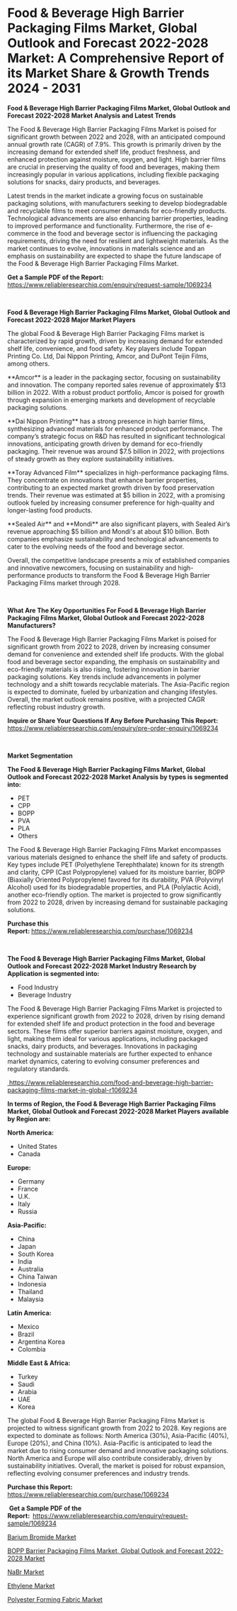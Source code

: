<p><h1>Food & Beverage High Barrier Packaging Films Market, Global Outlook and Forecast 2022-2028 Market: A Comprehensive Report of its Market Share & Growth Trends 2024 - 2031</h1></p><p><strong>Food & Beverage High Barrier Packaging Films Market, Global Outlook and Forecast 2022-2028 Market Analysis and Latest Trends</strong></p>
<p><p>The Food & Beverage High Barrier Packaging Films Market is poised for significant growth between 2022 and 2028, with an anticipated compound annual growth rate (CAGR) of 7.9%. This growth is primarily driven by the increasing demand for extended shelf life, product freshness, and enhanced protection against moisture, oxygen, and light. High barrier films are crucial in preserving the quality of food and beverages, making them increasingly popular in various applications, including flexible packaging solutions for snacks, dairy products, and beverages.</p><p>Latest trends in the market indicate a growing focus on sustainable packaging solutions, with manufacturers seeking to develop biodegradable and recyclable films to meet consumer demands for eco-friendly products. Technological advancements are also enhancing barrier properties, leading to improved performance and functionality. Furthermore, the rise of e-commerce in the food and beverage sector is influencing the packaging requirements, driving the need for resilient and lightweight materials. As the market continues to evolve, innovations in materials science and an emphasis on sustainability are expected to shape the future landscape of the Food & Beverage High Barrier Packaging Films Market.</p></p>
<p><strong>Get a Sample PDF of the Report:&nbsp;</strong> <a href="https://www.reliableresearchiq.com/enquiry/request-sample/1069234">https://www.reliableresearchiq.com/enquiry/request-sample/1069234</a></p>
<p>&nbsp;</p>
<p><strong>Food & Beverage High Barrier Packaging Films Market, Global Outlook and Forecast 2022-2028 Major Market Players</strong></p>
<p><p>The global Food & Beverage High Barrier Packaging Films market is characterized by rapid growth, driven by increasing demand for extended shelf life, convenience, and food safety. Key players include Toppan Printing Co. Ltd, Dai Nippon Printing, Amcor, and DuPont Teijin Films, among others. </p><p>**Amcor** is a leader in the packaging sector, focusing on sustainability and innovation. The company reported sales revenue of approximately $13 billion in 2022. With a robust product portfolio, Amcor is poised for growth through expansion in emerging markets and development of recyclable packaging solutions.</p><p>**Dai Nippon Printing** has a strong presence in high barrier films, synthesizing advanced materials for enhanced product performance. The company’s strategic focus on R&D has resulted in significant technological innovations, anticipating growth driven by demand for eco-friendly packaging. Their revenue was around $7.5 billion in 2022, with projections of steady growth as they explore sustainability initiatives.</p><p>**Toray Advanced Film** specializes in high-performance packaging films. They concentrate on innovations that enhance barrier properties, contributing to an expected market growth driven by food preservation trends. Their revenue was estimated at $5 billion in 2022, with a promising outlook fueled by increasing consumer preference for high-quality and longer-lasting food products.</p><p>**Sealed Air** and **Mondi** are also significant players, with Sealed Air’s revenue approaching $5 billion and Mondi's at about $10 billion. Both companies emphasize sustainability and technological advancements to cater to the evolving needs of the food and beverage sector.</p><p>Overall, the competitive landscape presents a mix of established companies and innovative newcomers, focusing on sustainability and high-performance products to transform the Food & Beverage High Barrier Packaging Films market through 2028.</p></p>
<p>&nbsp;</p>
<p><strong>What Are The Key Opportunities For Food & Beverage High Barrier Packaging Films Market, Global Outlook and Forecast 2022-2028 Manufacturers?</strong></p>
<p><p>The Food & Beverage High Barrier Packaging Films Market is poised for significant growth from 2022 to 2028, driven by increasing consumer demand for convenience and extended shelf life products. With the global food and beverage sector expanding, the emphasis on sustainability and eco-friendly materials is also rising, fostering innovation in barrier packaging solutions. Key trends include advancements in polymer technology and a shift towards recyclable materials. The Asia-Pacific region is expected to dominate, fueled by urbanization and changing lifestyles. Overall, the market outlook remains positive, with a projected CAGR reflecting robust industry growth.</p></p>
<p><strong>Inquire or Share Your Questions If Any Before Purchasing This Report:</strong> <a href="https://www.reliableresearchiq.com/enquiry/pre-order-enquiry/1069234">https://www.reliableresearchiq.com/enquiry/pre-order-enquiry/1069234</a></p>
<p>&nbsp;</p>
<p><strong>Market Segmentation</strong></p>
<p><strong>The Food & Beverage High Barrier Packaging Films Market, Global Outlook and Forecast 2022-2028 Market Analysis by types is segmented into:</strong></p>
<p><ul><li>PET</li><li>CPP</li><li>BOPP</li><li>PVA</li><li>PLA</li><li>Others</li></ul></p>
<p><p>The Food & Beverage High Barrier Packaging Films Market encompasses various materials designed to enhance the shelf life and safety of products. Key types include PET (Polyethylene Terephthalate) known for its strength and clarity, CPP (Cast Polypropylene) valued for its moisture barrier, BOPP (Biaxially Oriented Polypropylene) favored for its durability, PVA (Polyvinyl Alcohol) used for its biodegradable properties, and PLA (Polylactic Acid), another eco-friendly option. The market is projected to grow significantly from 2022 to 2028, driven by increasing demand for sustainable packaging solutions.</p></p>
<p><strong>Purchase this Report:&nbsp;</strong><a href="https://www.reliableresearchiq.com/purchase/1069234">https://www.reliableresearchiq.com/purchase/1069234</a></p>
<p>&nbsp;</p>
<p><strong>The Food & Beverage High Barrier Packaging Films Market, Global Outlook and Forecast 2022-2028 Market Industry Research by Application is segmented into:</strong></p>
<p><ul><li>Food Industry</li><li>Beverage Industry</li></ul></p>
<p><p>The Food & Beverage High Barrier Packaging Films Market is projected to experience significant growth from 2022 to 2028, driven by rising demand for extended shelf life and product protection in the food and beverage sectors. These films offer superior barriers against moisture, oxygen, and light, making them ideal for various applications, including packaged snacks, dairy products, and beverages. Innovations in packaging technology and sustainable materials are further expected to enhance market dynamics, catering to evolving consumer preferences and regulatory standards.</p></p>
<p><a href="https://www.reliableresearchiq.com/food-and-beverage-high-barrier-packaging-films-market-in-global-r1069234">&nbsp;https://www.reliableresearchiq.com/food-and-beverage-high-barrier-packaging-films-market-in-global-r1069234</a></p>
<p><strong>In terms of Region, the Food & Beverage High Barrier Packaging Films Market, Global Outlook and Forecast 2022-2028 Market Players available by Region are:</strong></p>
<p>
    <p> <strong> North America: </strong>
        <ul>
            <li>United States</li>
            <li>Canada</li>
        </ul>
        </p> 
    <p> <strong> Europe: </strong>
        <ul>
            <li>Germany</li>
            <li>France</li>
            <li>U.K.</li>
            <li>Italy</li>
            <li>Russia</li>
        </ul>
        </p> 
    <p> <strong> Asia-Pacific: </strong>
        <ul>
            <li>China</li>
            <li>Japan</li>
            <li>South Korea</li>
            <li>India</li>
            <li>Australia</li>
            <li>China Taiwan</li>
            <li>Indonesia</li>
            <li>Thailand</li>
            <li>Malaysia</li>
        </ul>
        </p> 
    <p> <strong> Latin America: </strong>
        <ul>
            <li>Mexico</li>
            <li>Brazil</li>
            <li>Argentina Korea</li>
            <li>Colombia</li>
        </ul>
        </p> 
    <p> <strong> Middle East & Africa: </strong>
        <ul>
            <li>Turkey</li>
            <li>Saudi</li>
            <li>Arabia</li>
            <li>UAE</li>
            <li>Korea</li>
        </ul>
    </p>
    </p>
<p><p>The global Food & Beverage High Barrier Packaging Films Market is projected to witness significant growth from 2022 to 2028. Key regions are expected to dominate as follows: North America (30%), Asia-Pacific (40%), Europe (20%), and China (10%). Asia-Pacific is anticipated to lead the market due to rising consumer demand and innovative packaging solutions. North America and Europe will also contribute considerably, driven by sustainability initiatives. Overall, the market is poised for robust expansion, reflecting evolving consumer preferences and industry trends.</p></p>
<p><strong>Purchase this Report: </strong><a href="https://www.reliableresearchiq.com/purchase/1069234">https://www.reliableresearchiq.com/purchase/1069234</a></p>
<p>&nbsp;<strong>Get a Sample PDF of the Report:&nbsp;&nbsp;</strong><a href="https://www.reliableresearchiq.com/enquiry/request-sample/1069234">https://www.reliableresearchiq.com/enquiry/request-sample/1069234</a></p>
<p><strong></strong></p>
<p><p><a href="https://www.linkedin.com/pulse/barium-bromide-market-trends-analysis-opportunities-challenges-hdf2f?trackingId=p18fbqW9T0Cn2bbaKQjsAg%3D%3D">Barium Bromide Market</a></p><p><a href="https://github.com/ChristianClark406/Market-Research-Report-List-1/blob/main/bopp-barrier-packaging-films-market-global-outlook-and-forecast-2022-2028-market.md">BOPP Barrier Packaging Films Market, Global Outlook and Forecast 2022-2028 Market</a></p><p><a href="https://www.linkedin.com/pulse/nabr-market-research-report-forecast-growth-prospects-steady-hx7of?trackingId=Mkk0Y2xMSyOM%2BTU%2Bp4Q%2FAQ%3D%3D">NaBr Market</a></p><p><a href="https://issuu.com/reportprime-2/docs/ethylene-market-size-2030.pptx_a48ba19f9d1296">Ethylene Market</a></p><p><a href="https://issuu.com/reportprime-2/docs/polyester-forming-fabric-market-siz_47b9aa6fbdc170">Polyester Forming Fabric Market</a></p></p>